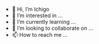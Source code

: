 - 👋 Hi, I’m Ichigo
- 👀 I’m interested in ...
- 🌱 I’m currently learning ...
- 💞️ I’m looking to collaborate on ...
- 📫 How to reach me ...

<!---
keichigo/keichigo is  ✨ special ✨ repository because its `README.md` (this file) appears on your GitHub profile.
You can click the Preview link to take a look at your changes.
--->
